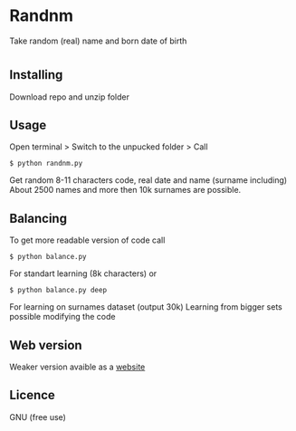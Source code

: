 # Randnm
Take random (real) name and born date of birth
# 
## Installing
Download repo and unzip folder
## Usage
Open terminal > 
Switch to the unpucked folder > 
Call 
```shell
$ python randnm.py
```
Get random 8-11 characters code, real date and name (surname including) <br>
About 2500 names and more then 10k surnames are possible.

## Balancing
To get more readable version of code call
```shell
$ python balance.py
```
For standart learning (8k characters) or 
```shell
$ python balance.py deep
```
For learning on surnames dataset (output 30k)
Learning from bigger sets possible modifying the code
## Web version
Weaker version avaible as a [website]()

## Licence
GNU (free use)
